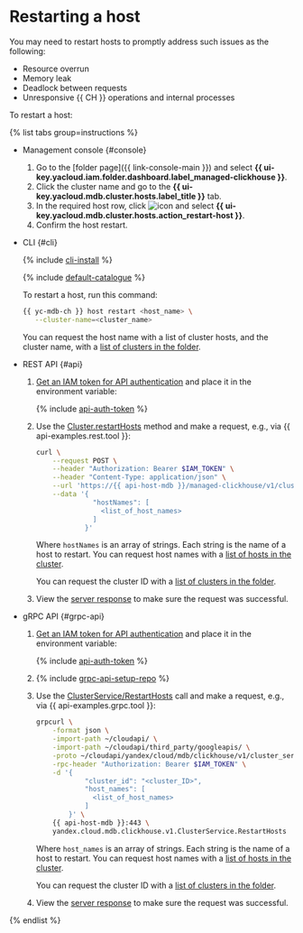 # Restarting a host

You may need to restart hosts to promptly address such issues as the following:

* Resource overrun
* Memory leak
* Deadlock between requests
* Unresponsive {{ CH }} operations and internal processes

To restart a host:

{% list tabs group=instructions %}

- Management console {#console}

   1. Go to the [folder page]({{ link-console-main }}) and select **{{ ui-key.yacloud.iam.folder.dashboard.label_managed-clickhouse }}**.
   1. Click the cluster name and go to the **{{ ui-key.yacloud.mdb.cluster.hosts.label_title }}** tab.
   1. In the required host row, click ![icon](../../../_assets/console-icons/ellipsis.svg) and select **{{ ui-key.yacloud.mdb.cluster.hosts.action_restart-host }}**.
   1. Confirm the host restart.

- CLI {#cli}

   {% include [cli-install](../../cli-install.md) %}

   {% include [default-catalogue](../../default-catalogue.md) %}

   To restart a host, run this command:

   ```bash
   {{ yc-mdb-ch }} host restart <host_name> \
      --cluster-name=<cluster_name>
   ```

   You can request the host name with a list of cluster hosts, and the cluster name, with a [list of clusters in the folder](../../../managed-clickhouse/operations/cluster-list.md#list-clusters).

- REST API {#api}

   1. [Get an IAM token for API authentication](../../../managed-clickhouse/api-ref/authentication.md) and place it in the environment variable:

      {% include [api-auth-token](../../mdb/api-auth-token.md) %}

   1. Use the [Cluster.restartHosts](../../../managed-clickhouse/api-ref/Cluster/restartHosts.md) method and make a request, e.g., via {{ api-examples.rest.tool }}:

      ```bash
      curl \
          --request POST \
          --header "Authorization: Bearer $IAM_TOKEN" \
          --header "Content-Type: application/json" \
          --url 'https://{{ api-host-mdb }}/managed-clickhouse/v1/clusters/<cluster_ID>/hosts:restartHosts' \
          --data '{
                    "hostNames": [
                      <list_of_host_names>
                    ]
                  }'
      ```

      Where `hostNames` is an array of strings. Each string is the name of a host to restart. You can request host names with a [list of hosts in the cluster](../../../managed-clickhouse/operations/hosts.md#list-hosts).

      You can request the cluster ID with a [list of clusters in the folder](../../../managed-clickhouse/operations/cluster-list.md#list-clusters).

   1. View the [server response](../../../managed-clickhouse/api-ref/Cluster/restartHosts.md#responses) to make sure the request was successful.

- gRPC API {#grpc-api}

   1. [Get an IAM token for API authentication](../../../managed-clickhouse/api-ref/authentication.md) and place it in the environment variable:

      {% include [api-auth-token](../../mdb/api-auth-token.md) %}

   1. {% include [grpc-api-setup-repo](../../mdb/grpc-api-setup-repo.md) %}

   1. Use the [ClusterService/RestartHosts](../../../managed-clickhouse/api-ref/grpc/Cluster/restartHosts.md) call and make a request, e.g., via {{ api-examples.grpc.tool }}:

      ```bash
      grpcurl \
          -format json \
          -import-path ~/cloudapi/ \
          -import-path ~/cloudapi/third_party/googleapis/ \
          -proto ~/cloudapi/yandex/cloud/mdb/clickhouse/v1/cluster_service.proto \
          -rpc-header "Authorization: Bearer $IAM_TOKEN" \
          -d '{
                  "cluster_id": "<cluster_ID>",
                  "host_names": [
                    <list_of_host_names>
                  ]
              }' \
          {{ api-host-mdb }}:443 \
          yandex.cloud.mdb.clickhouse.v1.ClusterService.RestartHosts
      ```

      Where `host_names` is an array of strings. Each string is the name of a host to restart. You can request host names with a [list of hosts in the cluster](../../../managed-clickhouse/operations/hosts.md#list-hosts).

      You can request the cluster ID with a [list of clusters in the folder](../../../managed-clickhouse/operations/cluster-list.md#list-clusters).

   1. View the [server response](../../../managed-clickhouse/api-ref/grpc/Cluster/create.md#yandex.cloud.operation.Operation) to make sure the request was successful.

{% endlist %}
